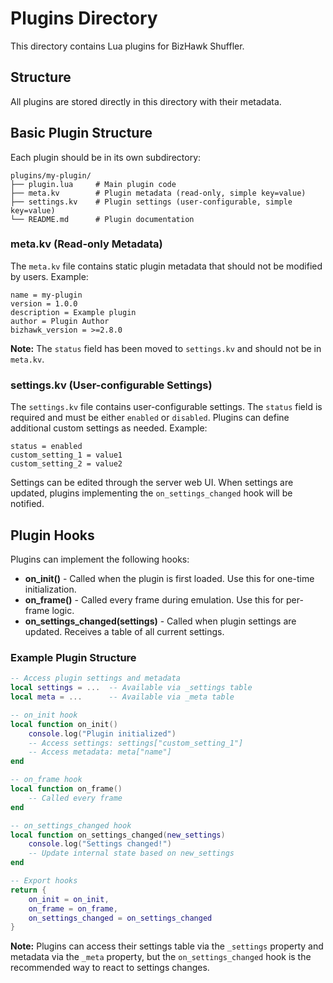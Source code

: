 # Plugins Directory

This directory contains Lua plugins for BizHawk Shuffler.

## Structure

All plugins are stored directly in this directory with their metadata.

## Basic Plugin Structure

Each plugin should be in its own subdirectory:

```
plugins/my-plugin/
├── plugin.lua     # Main plugin code
├── meta.kv        # Plugin metadata (read-only, simple key=value)
├── settings.kv    # Plugin settings (user-configurable, simple key=value)
└── README.md      # Plugin documentation
```

### meta.kv (Read-only Metadata)

The `meta.kv` file contains static plugin metadata that should not be modified by users. Example:

```
name = my-plugin
version = 1.0.0
description = Example plugin
author = Plugin Author
bizhawk_version = >=2.8.0
```

**Note:** The `status` field has been moved to `settings.kv` and should not be in `meta.kv`.

### settings.kv (User-configurable Settings)

The `settings.kv` file contains user-configurable settings. The `status` field is required and must be either `enabled` or `disabled`. Plugins can define additional custom settings as needed. Example:

```
status = enabled
custom_setting_1 = value1
custom_setting_2 = value2
```

Settings can be edited through the server web UI. When settings are updated, plugins implementing the `on_settings_changed` hook will be notified.

## Plugin Hooks

Plugins can implement the following hooks:

- **on_init()** - Called when the plugin is first loaded. Use this for one-time initialization.
- **on_frame()** - Called every frame during emulation. Use this for per-frame logic.
- **on_settings_changed(settings)** - Called when plugin settings are updated. Receives a table of all current settings.

### Example Plugin Structure

```lua
-- Access plugin settings and metadata
local settings = ...  -- Available via _settings table
local meta = ...      -- Available via _meta table

-- on_init hook
local function on_init()
    console.log("Plugin initialized")
    -- Access settings: settings["custom_setting_1"]
    -- Access metadata: meta["name"]
end

-- on_frame hook
local function on_frame()
    -- Called every frame
end

-- on_settings_changed hook
local function on_settings_changed(new_settings)
    console.log("Settings changed!")
    -- Update internal state based on new_settings
end

-- Export hooks
return {
    on_init = on_init,
    on_frame = on_frame,
    on_settings_changed = on_settings_changed
}
```

**Note:** Plugins can access their settings table via the `_settings` property and metadata via the `_meta` property, but the `on_settings_changed` hook is the recommended way to react to settings changes.
